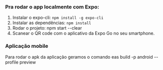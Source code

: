 ### Pra rodar o app localmente com Expo:

1. Instalar o expo-cli: `npm install -g expo-cli`
3. Instalar as dependências: `npm install`
4. Rodar o projeto: npm start --clear
5. Scanear o QR code com o aplicativo da Expo Go no seu smartphone.


### Aplicação mobile

Para rodar o apk da aplicação geramos o comando eas build -p android --profile preview
